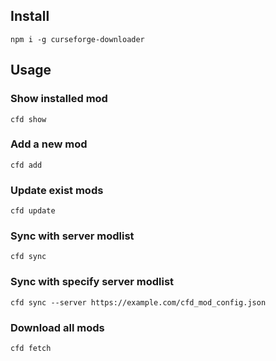 ## Install

`npm i -g curseforge-downloader`



## Usage
### Show installed mod
`cfd show`

### Add a new mod
`cfd add`

### Update exist mods
`cfd update`

### Sync with server modlist
`cfd sync`

### Sync with specify server modlist
`cfd sync --server https://example.com/cfd_mod_config.json`

### Download all mods
`cfd fetch`
